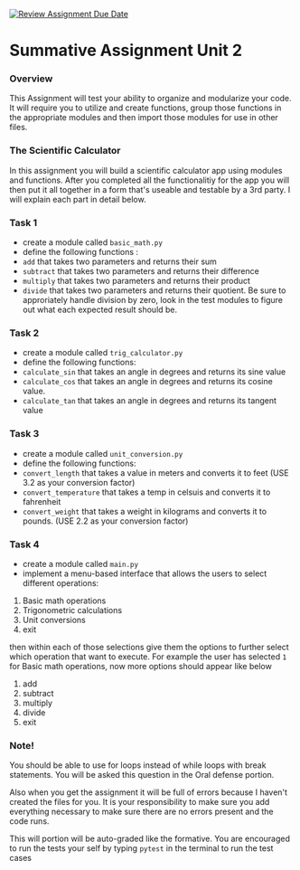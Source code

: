 [![Review Assignment Due Date](https://classroom.github.com/assets/deadline-readme-button-24ddc0f5d75046c5622901739e7c5dd533143b0c8e959d652212380cedb1ea36.svg)](https://classroom.github.com/a/LtB_-v5K)
# Summative Assignment Unit 2

### Overview

This Assignment will test your ability to organize and modularize your code. It will require you to utilize and create functions, group those functions in the appropriate modules and then import those modules for use in other files.

### The Scientific Calculator

In this assignment you will build a scientific calculator app using modules and functions. After you completed all the functionalitiy for the app you will then put it all together in a form that's useable and testable by a 3rd party. I will explain each part in detail below.


### Task 1
- create a module called `basic_math.py`
- define the following functions :
- `add` that takes two parameters and returns their sum
- `subtract` that takes two parameters and returns their difference
- `multiply` that takes two parameters and returns their product
- `divide` that takes two parameters and returns their quotient. Be sure to approriately handle division by zero, look in the test modules to figure out what each expected result should be.


### Task 2
- create a module called `trig_calculator.py`
- define the following functions:
- `calculate_sin` that takes an angle in degrees and returns its sine value
- `calculate_cos` that takes an angle in degrees and returns its cosine value.
- `calculate_tan` that takes an angle in degrees and returns its tangent value


### Task 3
- create a module called `unit_conversion.py`
- define the following functions:
- `convert_length` that takes a value in meters and converts it to feet (USE 3.2 as your conversion factor)
- `convert_temperature` that takes a temp in celsuis and converts it to fahrenheit
- `convert_weight` that takes a weight in kilograms and converts it to pounds. (USE 2.2 as your conversion factor)

### Task 4
- create a module called `main.py`
- implement a menu-based interface that allows the users to select different operations:
1. Basic math operations
2. Trigonometric calculations
3. Unit conversions
4. exit

then within each of those selections give them the options to further select which operation that want to execute.
For example the user has selected `1` for Basic math operations, now more options should appear like below
1. add
2. subtract
3. multiply
4. divide
5. exit

### Note!

You should be able to use for loops instead of while loops with break statements. You will be asked this question in the Oral defense portion.

Also when you get the assignment it will be full of errors because I haven't created the files for you. It is your responsibility to make sure you add everything necessary to make sure there are no errors present and the code runs.

This will portion will be auto-graded like the formative. You are encouraged to run the tests your self by typing `pytest` in the terminal to run the test cases